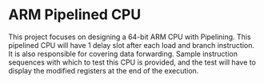 # ARM Pipelined CPU
This project focuses on designing a 64-bit ARM CPU with Pipelining. This pipelined CPU
will have 1 delay slot after each load and branch instruction. It is
also responsible for covering data forwarding. Sample instruction
sequences with which to test this CPU is provided, and the test will have to display the modified
registers at the end of the execution. 
